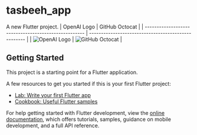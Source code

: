 # tasbeeh_app

A new Flutter project.
| OpenAI Logo                                          | GitHub Octocat                                      |
| ---------------------------------------------------- | --------------------------------------------------- |
| ![OpenAI Logo](https://example.com/openai-logo.png)   | ![GitHub Octocat](https://example.com/octocat.png) |


## Getting Started

This project is a starting point for a Flutter application.

A few resources to get you started if this is your first Flutter project:

- [Lab: Write your first Flutter app](https://docs.flutter.dev/get-started/codelab)
- [Cookbook: Useful Flutter samples](https://docs.flutter.dev/cookbook)

For help getting started with Flutter development, view the
[online documentation](https://docs.flutter.dev/), which offers tutorials,
samples, guidance on mobile development, and a full API reference.
